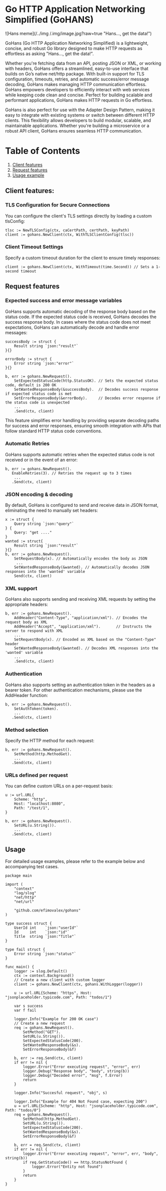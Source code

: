 # Go HTTP Application Networking Simplified (GoHANS)
![Hans meme](/../img /.img/image.jpg?raw=true "Hans..., get the data!")

GoHans (Go HTTP Application Networking Simplified) is a lightweight, concise, and robust Go library designed to make HTTP requests as effortless as asking "Hans..., get the data!".

Whether you're fetching data from an API, posting JSON or XML, or working with headers, GoHans offers a streamlined, easy-to-use interface that builds on Go’s native net/http package. With built-in support for TLS configuration, timeouts, retries, and automatic success/error message decoding, GoHans makes managing HTTP communication effortless. GoHans empowers developers to efficiently interact with web services while keeping code clean and concise. Perfect for building scalable and performant applications, GoHans makes HTTP requests in Go effortless.

GoHans is also perfect for use with the Adapter Design Pattern, making it easy to integrate with existing systems or switch between different HTTP clients. This flexibility allows developers to build modular, scalable, and maintainable applications. Whether you're building a microservice or a robust API client, GoHans ensures seamless HTTP communication.

# Table of Contents
1. [Client features](#client-features)
2. [Request features](#request-features)
3. [Usage example](#usage)

## Client features:

### TLS Configuration for Secure Connections

You can configure the client's TLS settings directly by loading a custom tlsConfig:

```golang
tlsc := NewTLSConfig(ctx, caCertPath, certPath, keyPath)
client := gohans.NewClient(ctx, WithTLSClientConfig(tlsc))
```

### Client Timeout Settings

Specify a custom timeout duration for the client to ensure timely responses:

```golang
client := gohans.NewClient(ctx, WithTimeout(time.Second)) // Sets a 1-second timeout
```

## Request features

### Expected success and error message variables
GoHans supports automatic decoding of the response body based on the status code. If the expected status code is received, GoHans decodes the success response body. In cases where the status code does not meet expectations, GoHans can automatically decode and handle error messages:

```golang
successBody := struct {
    Result string `json:"result"`
}{}

errorBody := struct {
    Error string `json:"error"`
}{}

b, err := gohans.NewRequest().
    SetExpectedStatusCode(http.StatusOK). // Sets the expected status code, default is 200 OK
    SetWantedResponseBody(&successBody).  // Decodes success response if expected status code is met
    SetErrorResponseBody(&errorBody).     // Decodes error response if the status code is unexpected
    ...
    .Send(ctx, client)
```

This feature simplifies error handling by providing separate decoding paths for success and error responses, ensuring smooth integration with APIs that follow standard HTTP status code conventions.

### Automatic Retries

GoHans supports automatic retries when the expected status code is not received or in the event of an error:

```golang
b, err := gohans.NewRequest().
   EnableRetries(3). // Retries the request up to 3 times
    ...
   .Send(ctx, client)
```

### JSON encoding & decoding
By default, GoHans is configured to send and receive data in JSON format, eliminating the need to manually set headers:

```golang
x := struct {
    Query string `json:"query"`
} {
    Query: "get ...."
}
wanted := struct{
    Result string `json:"result"`
}{}
b, err := gohans.NewRequest().
    SetRequestBody(x). // Automatically encodes the body as JSON
     ...
    SetWantedResponseBody(&wanted). // Automatically decodes JSON responses into the 'wanted' variable
    Send(ctx, client)
```

### XML support

GoHans also supports sending and receiving XML requests by setting the appropriate headers:

```golang
b, err := gohans.NewRequest().
    AddHeader("Content-Type", "application/xml"). // Encodes the request body as XML
    AddHeader("Accept", "application/xml").       // Instructs the server to respond with XML
    ...
    SetRequestBody(x). // Encoded as XML based on the "Content-Type" header
    SetWantedResponseBody(&wanted). // Decodes XML responses into the 'wanted' variable
    ...
    .Send(ctx, client)
```

### Authentication 

GoHans also supports setting an authentication token in the headers as a bearer token. For other authentication mechanisms, please use the AddHeader function:

```golang
b, err := gohans.NewRequest().
    SetAuthToken(token).
    ...
   .Send(ctx, client)
```

### Method selection 

Specify the HTTP method for each request:

```golang
b, err := gohans.NewRequest().
    SetMethod(http.MethodGet).
    ...
   .Send(ctx, client)
```

### URLs defined per request

You can define custom URLs on a per-request basis:

```golang
u := url.URL{
    Scheme: "http",
    Host: "localhost:8080",
    Path: "/test/1",
}

b, err := gohans.NewRequest().
    SetURL(u.String()).
    ...
   .Send(ctx, client)
```


## Usage 

For detailed usage examples, please refer to the example below and accompanying test cases.

```golang
package main

import (
	"context"
	"log/slog"
	"net/http"
	"net/url"

	"github.com/efimovalex/gohans"
)

type success struct {
	UserId int    `json:"userId"`
	Id     int    `json:"id"`
	Title  string `json:"Title"`
}

type fail struct {
	Error string `json:"status"`
}

func main() {
	logger := slog.Default()
	ctx := context.Background()
	// Create a new client with custom logger
	client := gohans.NewClient(ctx, gohans.WithLogger(logger))

	u := url.URL{Scheme: "https", Host: "jsonplaceholder.typicode.com", Path: "todos/1"}

	var s success
	var f fail

	logger.Info("Example for 200 OK case")
	// Create a new request
	req := gohans.NewRequest().
		SetMethod("GET").
		SetURL(u.String()).
		SetExpectedStatusCode(200).
		SetWantedResponseBody(&s).
		SetErrorResponseBody(&f)

	b, err := req.Send(ctx, client)
	if err != nil {
		logger.Error("Error executing request", "error", err)
		logger.Debug("Response body", "body", string(b))
		logger.Debug("Decoded error", "msg", f.Error)
		return
	}

	logger.Info("Succesful request", "obj", s)

	logger.Info("Example for 404 Not Found case, expecting 200")
	u = url.URL{Scheme: "http", Host: "jsonplaceholder.typicode.com", Path: "todos/0"}
	req = gohans.NewRequest().
		SetMethod(http.MethodGet).
		SetURL(u.String()).
		SetExpectedStatusCode(200).
		SetWantedResponseBody(&s).
		SetErrorResponseBody(&f)

	b, err = req.Send(ctx, client)
	if err != nil {
		logger.Error("Error executing request", "error", err, "body", string(b))
		if req.GetStatusCode() == http.StatusNotFound {
			logger.Error("Entity not found")
		}
		return
	}
}
```
